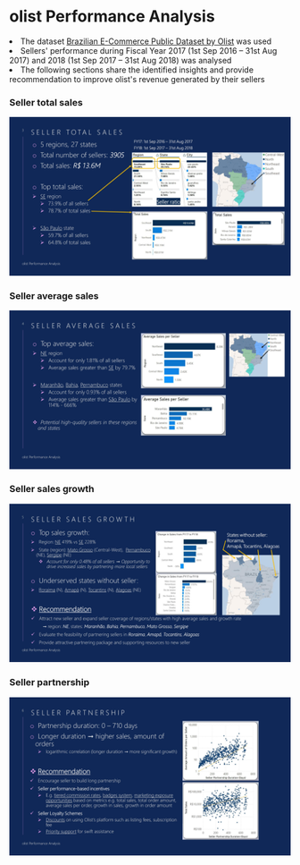 # olist Performance Analysis
<li>The dataset <a href="https://www.kaggle.com/datasets/olistbr/brazilian-ecommerce">Brazilian E-Commerce Public Dataset by Olist</a> was used</li>
<li>Sellers' performance during Fiscal Year 2017 (1st Sep 2016 – 31st Aug 2017) and 2018 (1st Sep 2017 – 31st Aug 2018) was analysed</li>
<li>The following sections share the identified insights and provide recommendation to improve olist's revenue generated by their sellers</li>

### Seller total sales
![Seller total sales](https://github.com/samuel-lam1/olist_power_bi/blob/ppt_slide/ppt_slide_3.jpg?raw=true)
<br>
### Seller average sales
![Seller average sales](https://github.com/samuel-lam1/olist_power_bi/blob/ppt_slide/ppt_slide_4.jpg?raw=true)
### Seller sales growth
![Seller sales growth](https://github.com/samuel-lam1/olist_power_bi/blob/ppt_slide/ppt_slide_5.jpg?raw=true)
### Seller partnership
![Seller partnership](https://github.com/samuel-lam1/olist_power_bi/blob/ppt_slide/ppt_slide_6.jpg?raw=true)

